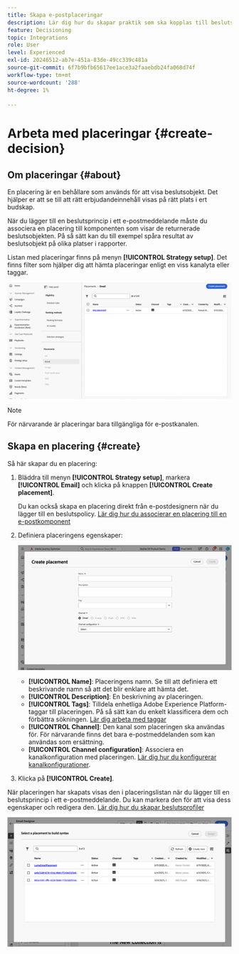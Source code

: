 ```yaml
---
title: Skapa e-postplaceringar
description: Lär dig hur du skapar praktik som ska kopplas till beslutsprofiler i e-postmeddelanden.
feature: Decisioning
topic: Integrations
role: User
level: Experienced
exl-id: 20246512-ab7e-451a-83de-49cc339c481a
source-git-commit: 6f7b9bfb65617ee1ace3a2faaebdb24fa068d74f
workflow-type: tm+mt
source-wordcount: '288'
ht-degree: 1%

---
```


# Arbeta med placeringar {#create-decision}

## Om placeringar {#about}

En placering är en behållare som används för att visa beslutsobjekt. Det hjälper er att se till att rätt erbjudandeinnehåll visas på rätt plats i ert budskap.

När du lägger till en beslutsprincip i ett e-postmeddelande måste du associera en placering till komponenten som visar de returnerade beslutsobjekten. På så sätt kan du till exempel spåra resultat av beslutsobjekt på olika platser i rapporter.

Listan med placeringar finns på menyn **[!UICONTROL Strategy setup]**. Det finns filter som hjälper dig att hämta placeringar enligt en viss kanalyta eller taggar.

![](assets/placements-list.png)

>[!NOTE]
>
>För närvarande är placeringar bara tillgängliga för e-postkanalen.

## Skapa en placering {#create}

Så här skapar du en placering:

1. Bläddra till menyn **[!UICONTROL Strategy setup]**, markera **[!UICONTROL Email]** och klicka på knappen **[!UICONTROL Create placement]**.

   Du kan också skapa en placering direkt från e-postdesignern när du lägger till en beslutspolicy. [Lär dig hur du associerar en placering till en e-postkomponent](../experience-decisioning/create-decision.md#save)

1. Definiera placeringens egenskaper:

   ![](assets/placement-create.png)

   * **[!UICONTROL Name]**: Placeringens namn. Se till att definiera ett beskrivande namn så att det blir enklare att hämta det.
   * **[!UICONTROL Description]**: En beskrivning av placeringen.
   * **[!UICONTROL Tags]**: Tilldela enhetliga Adobe Experience Platform-taggar till placeringen. På så sätt kan du enkelt klassificera dem och förbättra sökningen. [Lär dig arbeta med taggar](../start/search-filter-categorize.md#tags)
   * **[!UICONTROL Channel]**: Den kanal som placeringen ska användas för. För närvarande finns det bara e-postmeddelanden som kan användas som ersättning.
   * **[!UICONTROL Channel configuration]**: Associera en kanalkonfiguration med placeringen. [Lär dig hur du konfigurerar kanalkonfigurationer](../configuration/channel-surfaces.md).

1. Klicka på **[!UICONTROL Create]**.

När placeringen har skapats visas den i placeringslistan när du lägger till en beslutsprincip i ett e-postmeddelande. Du kan markera den för att visa dess egenskaper och redigera den. [Lär dig hur du skapar beslutsprofiler](../experience-decisioning/create-decision.md)

![](assets/placement-list.png)
